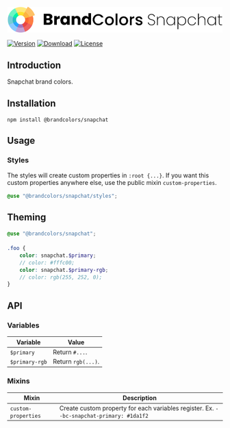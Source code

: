 <div align="center">

![Brand Colors Snapchat](.github/logo.svg)

</div>

[![Version](https://flat.badgen.net/npm/v/@brandcolors/snapchat)](https://www.npmjs.com/package/@brandcolors/snapchat)
[![Download](https://flat.badgen.net/npm/dt/@brandcolors/snapchat)](https://www.npmjs.com/package/@brandcolors/snapchat)
[![License](https://flat.badgen.net/npm/license/@brandcolors/snapchat)](https://www.npmjs.com/package/@brandcolors/snapchat)

## Introduction

Snapchat brand colors.

## Installation

```shell
npm install @brandcolors/snapchat
```

## Usage

### Styles

The styles will create custom properties in `:root {...}`. If you want this custom properties anywhere else, use the
public mixin `custom-properties`.

<block-code>

```scss
@use "@brandcolors/snapchat/styles";
```

</block-code>

## Theming

```scss
@use "@brandcolors/snapchat";

.foo {
    color: snapchat.$primary;
    // color: #fffc00;
    color: snapchat.$primary-rgb;
    // color: rgb(255, 252, 0);
}
```

## API

### Variables

| Variable | Value |
| --- | --- |
| `$primary` | Return `#...`. |
| `$primary-rgb` | Return `rgb(...)`. |

### Mixins

| Mixin | Description |
| --- | --- |
| `custom-properties` | Create custom property for each variables register. Ex. `--bc-snapchat-primary: #1da1f2` |
